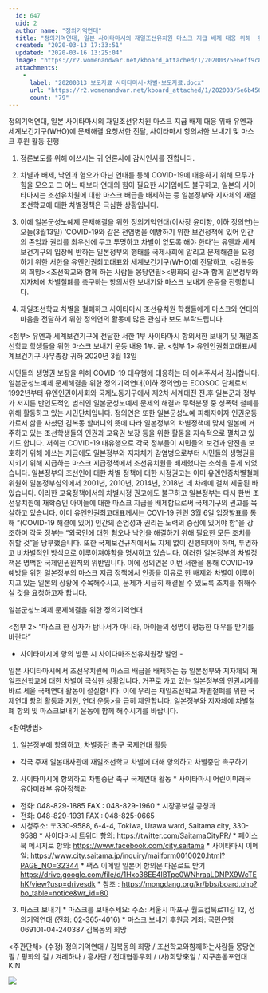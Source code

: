 ```yaml
---
  id: 647
  uid: 2
  author_name: "정의기억연대"
  title: "정의기억연대, 일본 사이타마시의 재일조선유치원 마스크 지급 배제 대응 위해  유엔과 세계보건기구(WHO)에 문제해결 요청서한 전달,사이타마시 항의서한 보내기 및 마스크 후원 활동 진행"
  created: "2020-03-13 17:33:51"
  updated: "2020-03-16 13:25:04"
  image: "https://r2.womenandwar.net/kboard_attached/1/202003/5e6eff9c83d649596608.jpg"
  attachments: 
    - 
      label: "20200313_보도자료_사마타마시-차별-보도자료.docx"
      url: "https://r2.womenandwar.net/kboard_attached/1/202003/5e6b456f093be3316970.docx"
      count: "79"
---
```

정의기억연대, 일본 사이타마시의 재일조선유치원 마스크 지급 배제 대응 위해 
유엔과 세계보건기구(WHO)에 문제해결 요청서한 전달, 
사이타마시 항의서한 보내기 및 마스크 후원 활동 진행 

1. 정론보도를 위해 애쓰시는 귀 언론사에 감사인사를 전합니다. 

2. 차별과 배제, 낙인과 혐오가 아닌 연대를 통해 COVID-19에 대응하기 위해 모두가 힘을 모으고 그 어느 때보다 연대의 힘이 필요한 시기임에도 불구하고, 일본의 사이타마시는 조선유치원에 대한 마스크 배급을 배제하는 등 일본정부와 지자체의 재일조선학교에 대한 차별정책은 극심한 상황입니다. 

3. 이에 일본군성노예제 문제해결을 위한 정의기억연대(이사장 윤미향, 이하 정의연)는 오늘(3월13일) ‘COVID-19와 같은 전염병을 예방하기 위한 보건정책에 있어 인간의 존엄과 권리를 최우선에 두고 투명하고 차별이 없도록 해야 한다’는 유엔과 세계보건기구의 입장에 반하는 일본정부의 행태를 국제사회에 알리고 문제해결을 요청하기 위한 서한을 유엔인권최고대표와 세계보건기구(WHO)에 전달하고, <김복동의 희망><조선학교와 함께 하는 사람들 몽당연필><평화의 길>과 함께 일본정부와 지자체에 차별철폐를 촉구하는 항의서한 보내기와 마스크 보내기 운동을 진행합니다. 

4. 재일조선학교 차별을 철폐하고 사이타마시 조선유치원 학생들에게 마스크와 연대의 마음을 전달하기 위한 정의연의 활동에 많은 관심과 보도 부탁드립니다.

<첨부> 
유엔과 세계보건기구에 전달한 서한 1부
사이타마시 항의서한 보내기 및 재일조선학교 학생들을 위한 마스크 보내기 운동 내용 1부. 끝. 
<첨부 1> 
유엔인권최고대표/세계보건기구 사무총장 귀하
2020년 3월 13일 

시민들의 생명권 보장을 위해 COVID-19 대유행에 대응하는 데 애써주셔서 감사합니다. 
일본군성노예제 문제해결을 위한 정의기억연대(이하 정의연)는 ECOSOC 단체로서 1992년부터 유엔인권이사회와 국제노동기구에서 제2차 세계대전 전.후 일본군과 정부가 저지른 반인도적인 범죄인 일본군성노예제 문제의 해결과 무력분쟁 중 성폭력 철폐를 위해 활동하고 있는 시민단체입니다. 
정의연은 또한 일본군성노예 피해자이자 인권운동가로서 삶을 사셨던 김복동 할머니의 뜻에 따라 일본정부의 차별정책에 맞서 일본에 거주하고 있는 조선학생들의 인권과 교육권 보장 등을 위한 활동을 지속적으로 펼치고 있기도 합니다. 
저희는 COVID-19 대유행으로 각국 정부들이 시민들의 보건과 안전을 보호하기 위해 애쓰는 지금에도 일본정부와 지자체가 감염병으로부터 시민들의 생명권을 지키기 위해 지급하는 마스크 지급정책에서 조선유치원을 배제했다는 소식을 듣게 되었습니다.
일본정부의 조선인에 대한 차별 정책에 대한 시정권고는 이미 유엔인종차별철폐위원회 일본정부심의에서 2001년, 2010년, 2014년, 2018년 네 차례에 걸쳐 제출된 바 있습니다. 이러한 교육정책에서의 차별시정 권고에도 불구하고 일본정부는 다시 한번 조선유치원에 재학중인 아이들에 대한 마스크 지급을 배제함으로써 국제기구의 권고를 묵살하고 있습니다. 
이미 유엔인권최고대표께서는 COVI-19 관련 3월 6일 입장발표를 통해 “(COVID-19 해결에 있어) 인간의 존엄성과 권리는 노력의 중심에 있어야 함”을 강조하며 각국 정부는 “외국인에 대한 혐오나 낙인을 해결하기 위해 필요한 모든 조치를 취할 것”을 당부했습니다. 또한 국제보건규칙에서도 지체 없이 진행되어야 하며, 투명하고 비차별적인 방식으로 이루어져야함을 명시하고 있습니다. 
이러한 일본정부의 차별정책은 명백한 국제인권원칙의 위반입니다. 
이에 정의연은 이번 서한을 통해 COVID-19 예방을 위한 일본정부의 마스크 지급 정책에서 인종을 이유로 한 배제와 차별이 이루어지고 있는 일본의 상황에 주목해주시고, 문제가 시급히 해결될 수 있도록 조치를 취해주실 것을 요청하고자 합니다. 

일본군성노예제 문제해결을 위한 정의기억연대 


<첨부 2> 
“마스크 한 상자가 탐나서가 아니라, 아이들의 생명이 평등한 대우를 받기를 바란다”
- 사이타마시에 항의 방문 시 사이다마조선유치원장 발언 -

일본 사이타마시에서 조선유치원에 마스크 배급을 배제하는 등 일본정부와 지자체의 재일조선학교에 대한 차별이 극심한 상황입니다. 거꾸로 가고 있는 일본정부의 인권시계를 바로 세울 국제연대 활동이 절실합니다. 이에 우리는 재일조선학교 차별철폐를 위한 국제연대 항의 활동과 지원, 연대 운동>을 급히 제안합니다. 
일본정부와 지자체에 차별철폐 항의 및 마스크보내기 운동에 함께 해주시기를 바랍니다.

<참여방법>
1. 일본정부에 항의하고, 차별중단 촉구 국제연대 활동 
- 각국 주재 일본대사관에 재일조선학교 차별에 대해 항의하고 차별중단 촉구하기 

2. 사이타마시에 항의하고 차별중단 촉구 국제연대 활동
 \* 사이타마시 어린이미래국 유아미래부 유아정책과 
 - 전화: 048-829-1885 FAX : 048-829-1960
 \* 시장공보실 공청과 
 - 전화: 048-829-1931 FAX : 048-825-0665 
 - 시청주소: 〒330-9588, 6-4-4, Tokiwa, Urawa ward, Saitama city, 330-9588
 \* 사이타마시 트위터 항의: https://twitter.com/SaitamaCityPR/
 \* 페이스북 메시지로 항의: https://www.facebook.com/city.saitama 
 \* 사이타마시 이메일:
https://www.city.saitama.jp/inquiry/mailform0010020.html?PAGE_NO=32344
 \* 팩스 이메일 일본어 항의문 다운로드 받기
https://drive.google.com/file/d/1Hxo38EE4IBTpe0WNhraaLDNPX9WcTEhK/view?usp=drivesdk
\* 참조 : https://mongdang.org/kr/bbs/board.php?bo_table=notice&wr_id=80

3. 마스크 보내기 
\* 마스크를 보내주세요: 
 주소: 서울시 마포구 월드컵북로11길 12, 정의기억연대 (전화: 02-365-4016)
\* 마스크 보내기 후원금 계좌: 국민은행 069101-04-240387 김복동의 희망
 
<주관단체> (수정)
정의기억연대 / 김복동의 희망 / 조선학교와함께하는사람들 몽당연필 / 평화의 길 / 겨레하나 / 흥사단 / 전대협동우회 / (사)희망來일 / 지구촌동포연대 KIN

 ![](https://r2.womenandwar.net/kboard_attached/1/202003/5e6eff9c83d649596608.jpg)